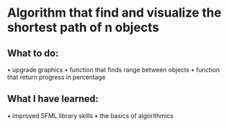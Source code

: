 # Algorithm that find and visualize the shortest path of n objects
## What to do:
•	upgrade graphics 
•	function that finds range between objects
• function that return progress in percentage 
## What I have learned:
•	improved SFML library skills
•	the basics of algorithmics
